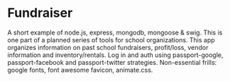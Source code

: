 # Fundraiser
A short example of node.js, express, mongodb, mongoose &amp; swig. This is one part of a planned series of tools for school organizations. This app organizes information on past school fundraisers, profit/loss, vendor information and inventory/rentals. Log in and auth using passport-google, passport-facebook and passport-twitter strategies. Non-essential frills: google fonts, font awesome favicon, animate.css.
